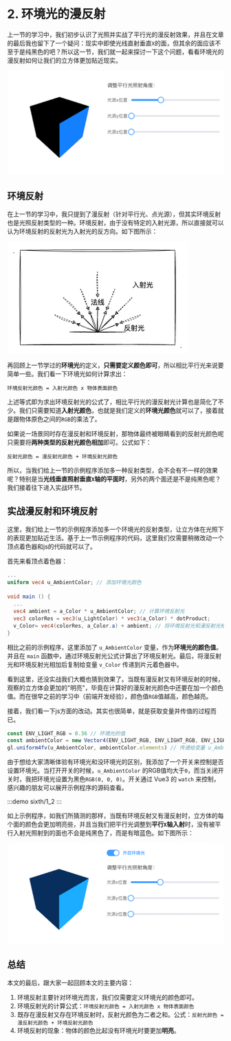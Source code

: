 # 2. 环境光的漫反射

上一节的学习中，我们初步认识了光照并实战了平行光的漫反射效果，并且在文章的最后我也留下了一个疑问：现实中即使光线直射垂直`X`的面，但其余的面应该不至于是纯黑色的吧？所以这一节，我们就一起来探讨一下这个问题，看看环境光的漫反射如何让我们的立方体更加贴近现实。

![1.10](../../public/images/sixth/1.10.png)

## 环境反射

在上一节的学习中，我只提到了漫反射（针对平行光、点光源），但其实环境反射也是光照反射类型的一种。环境反射，由于没有特定的入射光源，所以直接就可以认为环境反射的反射光为入射光的反方向。如下图所示：

![2.1](../../public/images/sixth/2.1.png)

再回顾上一节学过的**环境光**的定义，**只需要定义颜色即可**，所以相比平行光来说要简单一些。我们看一下环境光如何计算求出：

```
环境反射光颜色 = 入射光颜色 x 物体表面颜色
```

上述等式即为求出环境反射光的公式了，相比平行光的漫反射光计算也是简化了不少。我们只需要知道**入射光颜色**，也就是我们定义的**环境光颜色**就可以了，接着就是跟物体原色之间的`RGB`的乘法了。

如果说一场景同时存在漫反射和环境反射，那物体最终被眼睛看到的反射光颜色呢只需要将**两种类型的反射光颜色相加**即可。公式如下：

```
反射光颜色 = 漫反射光颜色 + 环境反射光颜色
```

所以，当我们给上一节的示例程序添加多一种反射类型，会不会有不一样的效果呢？特别是当**光线垂直照射垂直`X`轴的平面时**，另外的两个面还是不是纯黑色呢？我们接着往下进入实战环节。

## 实战漫反射和环境反射

这里，我们给上一节的示例程序添加多一个环境光的反射类型，让立方体在光照下的表现更加贴近生活。基于上一节示例程序的代码，这里我们仅需要稍微改动一个顶点着色器和js的代码就可以了。

首先来看顶点着色器：

```GLSL
...
uniform vec4 u_AmbientColor; // 添加环境光颜色

void main () {
  ...
  vec4 ambient = a_Color * u_AmbientColor; // 计算环境反射光
  vec3 colorRes = vec3(u_LightColor) * vec3(a_Color) * dotProduct;
  v_Color= vec4(colorRes, a_Color.a) + ambient; // 将环境反射光和漫反射光相加
}
```

相比之前的示例程序，这里添加了 `u_AmbientColor` 变量，作为**环境光的颜色值**。并且在 `main` 函数中，通过环境反射光公式计算出了环境反射光。最后，将漫反射光和环境反射光相加后复制给变量 `v_Color` 传递到片元着色器中。

看到这里，还没实战我们大概也猜到效果了。当既有漫反射又有环境反射的时候，观察的立方体会更加的"明亮"，毕竟在计算好的漫反射光颜色中还要在加一个颜色值。而在很早之前的学习中（前端开发经验），颜色值`RGB`值越高，颜色越亮。

接着，我们看一下js方面的改动。其实也很简单，就是获取变量并传值的过程而已。

```js
const ENV_LIGHT_RGB = 0.36 // 环境光的值
const ambientColor = new Vector4(ENV_LIGHT_RGB, ENV_LIGHT_RGB, ENV_LIGHT_RGB, 1.)
gl.uniform4fv(u_AmbientColor, ambientColor.elements) // 传递给变量 u_AmbientColor
```

由于想给大家清晰体验有环境光和没环境光的区别，我添加了一个开关来控制是否设置环境光。当打开开关的时候，`u_AmbientColor` 的RGB值均大于`0`，而当关闭开关时，我把环境光设置为黑色`RGB(0, 0, 0)`。开关通过 Vue3 的 `watch` 来控制，感兴趣的朋友可以展开示例程序的源码查看。

:::demo
sixth/1_2
:::

如上示例程序，如我们所猜测的那样，当既有环境反射又有漫反射时，立方体的每个面的颜色会更加明亮些，并且当我们把平行光调整到**平行`X`轴入射**时，没有被平行入射光照射到的面也不会是纯黑色了，而是有暗蓝色。如下图所示：

![2.2](../../public/images/sixth/2.2.png)

## 总结

本文的最后，跟大家一起回顾本文的主要内容：
1. 环境反射主要针对环境光而言，我们仅需要定义环境光的颜色即可。
2. 环境反射光的计算公式：`环境反射光颜色 = 入射光颜色 x 物体表面颜色`
3. 既存在漫反射又存在环境反射时，反射光颜色为二者之和。公式：`反射光颜色 = 漫反射光颜色 + 环境反射光颜色`
4. 环境反射的现象：物体的颜色比起没有环境光时要更加**明亮**。